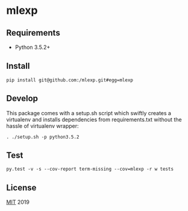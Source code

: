 # mlexp

## Requirements

- Python 3.5.2+

## Install

```
pip install git@github.com:/mlexp.git#egg=mlexp
```

## Develop

This package comes with a setup.sh script which swiftly
creates a virtualenv and installs dependencies from requirements.txt
without the hassle of virtualenv wrapper:

```
. ./setup.sh -p python3.5.2
```

## Test

```
py.test -v -s --cov-report term-missing --cov=mlexp -r w tests
```

## License

[MIT](LICENSE) 2019 

